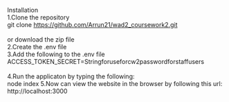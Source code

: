 Installation
<br>
1.Clone the repository
<br>
git clone https://github.com/Arrun21/wad2_coursework2.git    
<br>
or download the zip file
<br>
2.Create the .env file 
<br>
3.Add the following to the .env file <br>
ACCESS_TOKEN_SECRET=Stringforuseforcw2passwordforstaffusers   
<br>
4.Run the applicaton by typing the following:<br>
node index
5.Now can view the website in the browser by following this url:<br>
http://localhost:3000